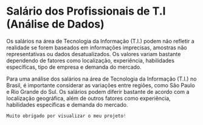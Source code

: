 # Salário dos Profissionais de T.I (Análise de Dados)
<p>Os salários na área de Tecnologia da Informação (T.I.) podem não refletir a realidade se forem baseados em informações imprecisas, amostras não representativas ou dados desatualizados. Os valores variam bastante dependendo de fatores como localização, experiência, habilidades específicas, tipo de empresa e demanda do mercado.
</p>

<p>
Para uma análise dos salários na área de Tecnologia da Informação (T.I.) no Brasil, é importante considerar as variações entre regiões, como São Paulo e Rio Grande do Sul. Os salários podem diferir bastante de acordo com a localização geográfica, além de outros fatores como experiência, habilidades específicas e demanda do mercado.
</p>

~~~php
Muito obrigado por visualizar o meu projeto!
~~~

